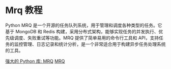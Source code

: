 # Mrq 教程

<show-structure depth="3"/>

Python MRQ 是一个开源的任务队列系统，用于管理和调度各种类型的任务。它基于 MongoDB 和 Redis 构建，采用分布式架构，能够实现任务的并发执行、优先级调度、失败重试等功能。MRQ 提供了简单易用的命令行工具和 API，支持任务的监控管理、日志记录和统计分析，是一个非常适合用于构建异步任务处理系统的工具。


<seealso>
<category ref="ref_docs">
    <a href="https://mp.weixin.qq.com/s/rJ32PmNFv14WJbAEcT_0TA">强大的 Python 库: MRQ</a>
</category>
<category ref="ref_github">
    <a href="https://github.com/pricingassistant/mrq">MRQ</a>
</category>
<category ref="ref_issues">
</category>
<category ref="ref_hf">
</category>
<category ref="ref_ms">
</category>
</seealso>